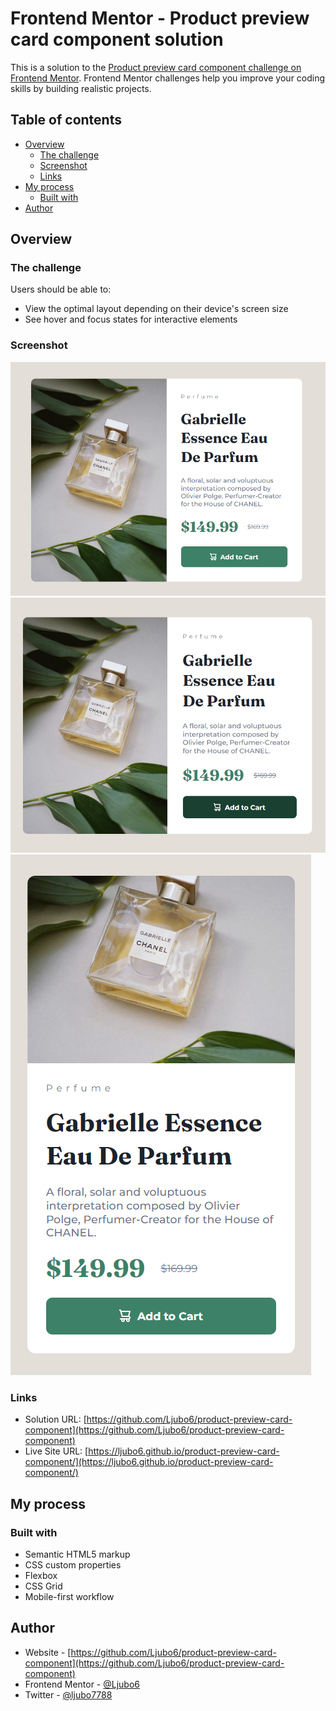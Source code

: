 # Frontend Mentor - Product preview card component solution

This is a solution to the [Product preview card component challenge on Frontend Mentor](https://www.frontendmentor.io/challenges/product-preview-card-component-GO7UmttRfa). Frontend Mentor challenges help you improve your coding skills by building realistic projects. 

## Table of contents

- [Overview](#overview)
  - [The challenge](#the-challenge)
  - [Screenshot](#screenshot)
  - [Links](#links)
- [My process](#my-process)
  - [Built with](#built-with)
- [Author](#author)


## Overview

### The challenge

Users should be able to:

- View the optimal layout depending on their device's screen size
- See hover and focus states for interactive elements

### Screenshot

![](./images/card-component-desktop.png)
![](./images/card-component-desktop-hover.png)
![](./images/card-component-mobile.png)


### Links

- Solution URL: [https://github.com/Ljubo6/product-preview-card-component](https://github.com/Ljubo6/product-preview-card-component)
- Live Site URL: [https://ljubo6.github.io/product-preview-card-component/](https://ljubo6.github.io/product-preview-card-component/)

## My process

### Built with

- Semantic HTML5 markup
- CSS custom properties
- Flexbox
- CSS Grid
- Mobile-first workflow

## Author

- Website - [https://github.com/Ljubo6/product-preview-card-component](https://github.com/Ljubo6/product-preview-card-component)
- Frontend Mentor - [@Ljubo6](https://www.frontendmentor.io/profile/Ljubo6)
- Twitter - [@ljubo7788](https://www.twitter.com/ljubo7788)

